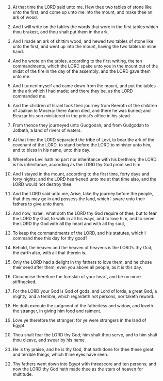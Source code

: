1. At that time the LORD said unto me, Hew thee two tables of stone
like unto the first, and come up unto me into the mount, and make thee
an ark of wood.

2. And I will write on the tables the words that were in the first
tables which thou brakest, and thou shalt put them in the ark.

3. And I made an ark of shittim wood, and hewed two tables of stone
like unto the first, and went up into the mount, having the two tables
in mine hand.

4. And he wrote on the tables, according to the first writing, the
ten commandments, which the LORD spake unto you in the mount out of
the midst of the fire in the day of the assembly: and the LORD gave
them unto me.

5. And I turned myself and came down from the mount, and put the
tables in the ark which I had made; and there they be, as the LORD
commanded me.

6. And the children of Israel took their journey from Beeroth of the
children of Jaakan to Mosera: there Aaron died, and there he was
buried; and Eleazar his son ministered in the priest’s office in his
stead.

7. From thence they journeyed unto Gudgodah; and from Gudgodah to
Jotbath, a land of rivers of waters.

8. At that time the LORD separated the tribe of Levi, to bear the
ark of the covenant of the LORD, to stand before the LORD to minister
unto him, and to bless in his name, unto this day.

9. Wherefore Levi hath no part nor inheritance with his brethren;
the LORD is his inheritance, according as the LORD thy God promised
him.

10. And I stayed in the mount, according to the first time, forty
days and forty nights; and the LORD hearkened unto me at that time
also, and the LORD would not destroy thee.

11. And the LORD said unto me, Arise, take thy journey before the
people, that they may go in and possess the land, which I sware unto
their fathers to give unto them.

12. And now, Israel, what doth the LORD thy God require of thee, but
to fear the LORD thy God, to walk in all his ways, and to love him,
and to serve the LORD thy God with all thy heart and with all thy
soul,

13. To keep the commandments of the LORD, and his statutes,
which I command thee this day for thy good?

14. Behold, the heaven
and the heaven of heavens is the LORD’s thy God, the earth also, with
all that therein is.

15. Only the LORD had a delight in thy fathers to love them, and he
chose their seed after them, even you above all people, as it is this
day.

16. Circumcise therefore the foreskin of your heart, and be no more
stiffnecked.

17. For the LORD your God is God of gods, and Lord of lords, a great
God, a mighty, and a terrible, which regardeth not persons, nor taketh
reward:

18. He doth execute the judgment of the fatherless and
widow, and loveth the stranger, in giving him food and raiment.

19. Love ye therefore the stranger: for ye were strangers in the
land of Egypt.

20. Thou shalt fear the LORD thy God; him shalt thou serve, and to
him shalt thou cleave, and swear by his name.

21. He is thy praise, and he is thy God, that hath done for thee
these great and terrible things, which thine eyes have seen.

22. Thy fathers went down into Egypt with threescore and ten
persons; and now the LORD thy God hath made thee as the stars of
heaven for multitude.